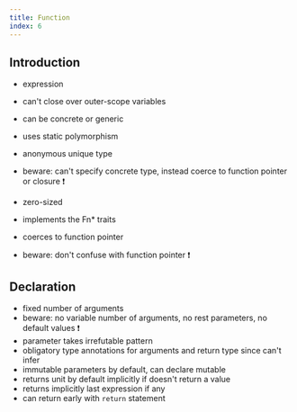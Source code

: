 ```yaml
---
title: Function
index: 6
---
```


## Introduction

- expression
- can't close over outer-scope variables
- can be concrete or generic
- uses static polymorphism

- anonymous unique type
- beware: can't specify concrete type, instead coerce to function pointer or closure ❗️
- zero-sized
- implements the Fn\* traits
- coerces to function pointer
- beware: don't confuse with function pointer ❗️



## Declaration

- fixed number of arguments
- beware: no variable number of arguments, no rest parameters, no default values ❗️
- parameter takes irrefutable pattern
- obligatory type annotations for arguments and return type since can't infer
- immutable parameters by default, can declare mutable
- returns unit by default implicitly if doesn't return a value
- returns implicitly last expression if any
- can return early with `return` statement
